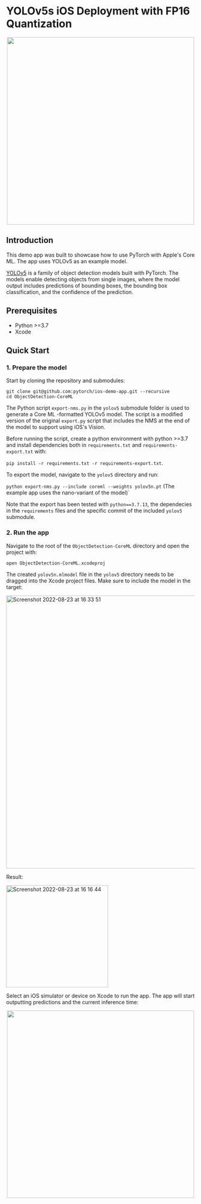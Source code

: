 # YOLOv5s iOS Deployment with FP16 Quantization

<p align="center">
  <img src="https://user-images.githubusercontent.com/4254623/186172821-8fc8765b-bc86-4c31-ab44-b2e83d5d7646.PNG" align="center" height="500">
</p>

## Introduction
This demo app was built to showcase how to use PyTorch with Apple's Core ML. The app uses YOLOv5 as an example model.

[YOLOv5](https://github.com/ultralytics/yolov5) is a family of object detection models built with PyTorch. The models enable detecting objects from single images, where the model output includes predictions of bounding boxes, the bounding box classification, and the confidence of the prediction.


## Prerequisites

* Python >=3.7 
* Xcode

## Quick Start

### 1. Prepare the model

Start by cloning the repository and submodules:

```
git clone git@github.com:pytorch/ios-demo-app.git --recursive
cd ObjectDetection-CoreML
```


The Python script `export-nms.py` in the `yolov5` submodule folder is used to generate a Core ML -formatted YOLOv5 model. The script is a modified version of the original `export.py` script that includes the NMS at the end of the model to support using iOS's Vision.

Before running the script, create a python environment with python >=3.7 and install dependencies both in `requirements.txt` and `requirements-export.txt` with:

`pip install -r requirements.txt -r requirements-export.txt`.

To export the model, navigate to the `yolov5` directory and run:

`python export-nms.py --include coreml --weights yolov5n.pt` (The example app uses the nano-variant of the model)`

Note that the export has been tested with `python==3.7.13`, the dependecies in the `requirements` files and the specific commit of the included `yolov5` submodule.


### 2. Run the app

Navigate to the root of the `ObjectDetection-CoreML` directory and open the project with:

`open ObjectDetection-CoreML.xcodeproj`

The created `yolov5n.mlmodel` file in the `yolov5` directory needs to be dragged into the Xcode project files. Make sure to include the model in the target:

<img width="728" alt="Screenshot 2022-08-23 at 16 33 51" src="https://user-images.githubusercontent.com/4254623/186171710-bd66207a-c033-4ffc-965a-f0e92b4f4794.png">

Result:

<img width="272" alt="Screenshot 2022-08-23 at 16 16 44" src="https://user-images.githubusercontent.com/4254623/186167846-65da530a-0c6f-4cf2-9610-77093163d5f4.png">

Select an iOS simulator or device on Xcode to run the app. The app will start outputting predictions and the current inference time:

<p align="center">
  <img src="https://user-images.githubusercontent.com/4254623/186172821-8fc8765b-bc86-4c31-ab44-b2e83d5d7646.PNG" align="center" height="500">
</p>
